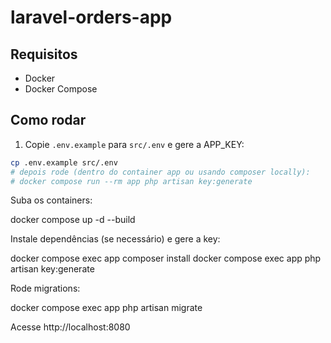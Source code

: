 # laravel-orders-app

## Requisitos

- Docker
- Docker Compose

## Como rodar

1. Copie `.env.example` para `src/.env` e gere a APP_KEY:

```bash
cp .env.example src/.env
# depois rode (dentro do container app ou usando composer locally):
# docker compose run --rm app php artisan key:generate
```

Suba os containers:

docker compose up -d --build

Instale dependências (se necessário) e gere a key:

docker compose exec app composer install
docker compose exec app php artisan key:generate

Rode migrations:

docker compose exec app php artisan migrate

Acesse http://localhost:8080
